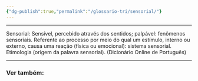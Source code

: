 ```yaml
---
{"dg-publish":true,"permalink":"/glossario-tri/sensorial/"}
---
```



---

Sensorial: Sensível, percebido através dos sentidos; palpável: fenômenos sensoriais. Referente ao processo por meio do qual um estímulo, interno ou externo, causa uma reação (física ou emocional): sistema sensorial. Etimologia (origem da palavra sensorial). (Dicionário Online de Português)

----

### Ver também:




